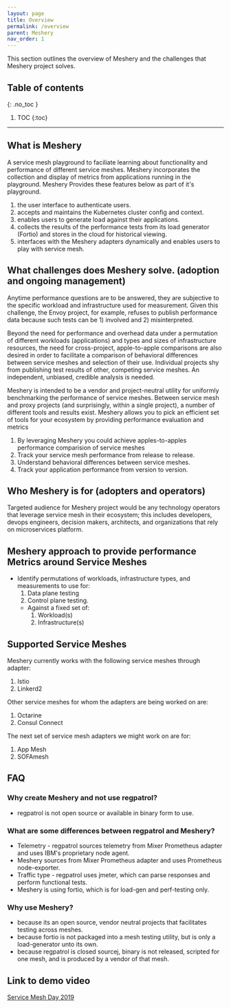 ```yaml
---
layout: page
title: Overview
permalink: /overview
parent: Meshery
nav_order: 1
---
```

This section outlines the overview of Meshery and the challenges that Meshery project solves. 

## Table of contents
{: .no_toc }

1. TOC
{:toc}

---

## What is Meshery 
A service mesh playground to faciliate learning about functionality and performance of different service meshes. 
Meshery incorporates the collection and display of metrics from applications running in the playground. 
Meshery Provides these features below as part of it's playground. 

1. the user interface to authenticate users.
1. accepts and maintains the Kubernetes cluster config and context.
1. enables users to generate load against their applications.
1. collects the results of the performance tests from its load generator (Fortio) and stores in the cloud for historical viewing.
1. interfaces with the Meshery adapters dynamically and enables users to play with service mesh.



## What challenges does Meshery solve. (adoption and ongoing management)

Anytime performance questions are to be answered, they are subjective to the specific workload and infrastructure used for measurement. Given this challenge, the Envoy project, for example, refuses to publish performance data because such tests can be 1) involved and 2) misinterpreted.

Beyond the need for performance and overhead data under a permutation of different workloads (applications) and types and sizes of infrastructure resources, the need for cross-project, apple-to-apple comparisons are also desired in order to facilitate a comparison of behavioral differences between service meshes and selection of their use. Individual projects shy from publishing test results of other, competing service meshes. An independent, unbiased, credible analysis is needed.

Meshery is intended to be a vendor and project-neutral utility for uniformly benchmarking the performance of service meshes. 
Between service mesh and proxy projects (and surprisingly, within a single project), a number of different tools and results exist. 
Meshery allows you to pick an efficient set of tools for your ecosystem by providing performance evaluation and metrics 

1. By leveraging Meshery you could achieve apples-to-apples performance comparision of service meshes
1. Track your service mesh performance from release to release.
1. Understand behavioral differences between service meshes.
1. Track your application performance from version to version.



## Who Meshery is for (adopters and operators)
Targeted audience for Meshery project would be any technology operators that leverage service mesh in their ecosystem; this includes developers, devops engineers, decision makers, architects, and organizations that rely on microservices platform. 

## Meshery approach to provide performance Metrics around Service Meshes
- Identify permutations of workloads, infrastructure types, and measurements to use for: 
    1. Data plane testing
    1. Control plane testing.
    - Against a fixed set of:
        1. Workload(s)
        1. Infrastructure(s)

## Supported Service Meshes
Meshery currently works with the following service meshes through adapter:
1. Istio
1. Linkerd2

Other service meshes for whom the adapters are being worked on are:
1. Octarine
1. Consul Connect

The next set of service mesh adapters we might work on are for:
1. App Mesh
1. SOFAmesh


## FAQ 
### Why create Meshery and not use regpatrol?
- regpatrol is not open source or available in binary form to use.

### What are some differences between regpatrol and Meshery?
* Telemetry - regpatrol sources telemetry from Mixer Prometheus adapter and uses IBM's proprietary node agent.
* Meshery sources from Mixer Prometheus adapter and uses Prometheus node-exporter.
* Traffic type - regpatrol uses jmeter, which can parse responses and perform functional tests.
* Meshery is using fortio, which is for load-gen and perf-testing only.

### Why use Meshery?
* because its an open source, vendor neutral projects that facilitates testing across meshes.
* because fortio is not packaged into a mesh testing utility, but is only a load-generator unto its own.
* because regpatrol is closed sourcej, binary is not released, scripted for one mesh, and is produced by a vendor of that mesh.

## Link to demo video
[Service Mesh Day 2019](https://youtu.be/CFj1O_uyhhs) 





